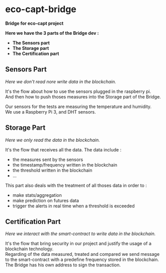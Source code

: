 # **eco-capt-bridge**
**Bridge for eco-capt project**

**Here we have the 3 parts of the Bridge dev :**
- **The Sensors part**
- **The Storage part**
- **The Certification part**


## **Sensors Part**
*Here we don't read nore write data in the blockchain.*   

It's the flow about how to use the sensors plugged in the raspberry pi.  
And then how to push thoses measures into the Storage part of the Bridge.  
  
Our sensors for the tests are measuring the temperature and humidity.  
We use a Raspberry Pi 3, and DHT sensors.  

## **Storage Part**
*Here we only read the data in the blockchain.*   
  
It's the flow that receives all the data. 
The data include :
- the measures sent by the sensors
- the timestamp/frequency written in the blockchain
- the threshold written in the blockchain
- ...
  
This part also deals with the treatment of all thoses data in order to :  
- make stats/aggregation
- make prediction on futures data
- trigger the alerts in real time when a threshold is exceeded


## **Certification Part**
*Here we interact with the smart-contract to write data in the blockchain.*   
  
It's the flow that bring security in our project and justify the usage of a blockchain technology.  
Regarding of the data measured, treated and compared we send message to the smart-contract with a predefine frequency stored in the blockchain.  
The Bridge has his own address to sign the transaction.  


